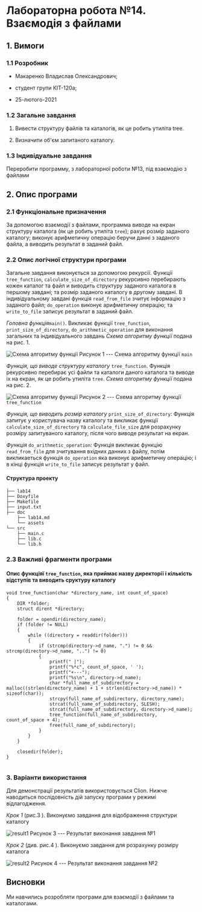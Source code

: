﻿
# Лабораторна робота №14. Взаємодія з файлами

## 1. Вимоги

### 1.1 Розробник

- Макаренко Владислав Олександрович;

- студент групи КІТ-120а;

- 25-лютого-2021

### 1.2 Загальне завдання

1. Вивести структуру файлів та каталогів, як це робить утиліта tree.

 2. Визначити об'єм запитаного каталогу. 

### 1.3 Індивідуальне завдання

 Переробити программу, з лабораторної роботи №13, під взаємодію з файлами
 
## 2. Опис програми

### 2.1 Функціональне призначення

За допомогою взаємодії з файлами, программа виводе на екран структуру каталога (як це робить утиліта `tree`); рахує розмір заданого каталогу; виконує арифметичну операцію беручи данні з заданого файла, а виводить результат в заданий файл.

### 2.2 Опис логічної структури програми

Загальне завдання виконується за допомогою рекурсії. Функції `tree_function`, `calculate_size_of_directory` рекурсивно перебирають кожен каталог та файл и виводить структуру заданого каталога в першому завдані; та розмір заданого каталогу в другому завдані. В індивідуальному завдані функція `read_from_file` зчитує інформацію з заданого файл; `do_operation` виконує арифметичну операцію; та `write_to_file`  записує результат в заданий файл.

_Головна функція_`main()`. Викликає функції `tree_function`, `print_size_of_directory`,  `do_arithmetic_operation` для виконання загальних та індивідуального завдань
 _Схема алгоритму функції_ подана на рис. 1.

![Схема алгоритму функції](https://github.com/Vlad-Makarenko/Programing-repo/blob/main/lab14/doc/assets/main.png?raw=true)
Рисунок 1  --- Схема алгоритму функції `main`


_Функція, що виводе структуру каталогу_ `tree_function`. Функція рекурсивно перебирає усі файли та каталоги даного каталога та виводе іх на екран, як це робить утиліта `tree`.
_Схема алгоритму функції_ подана на рис. 2.

![Схема алгоритму функції](https://github.com/Vlad-Makarenko/Programing-repo/blob/main/lab14/doc/assets/tree_function.png?raw=true)
Рисунок 2 --- Схема алгоритму функції `tree_function`

_Функція, що виводить розмір каталогу_ `print_size_of_directory`:
 Функція запитує у користувача назву каталогу та викликає функції `calculate_size_of_directory` та `calculate_file_size` для розрахунку розміру запитуваного каталогу, після чого виводе результат на екран.

_Функція_ `do_arithmetic_operation`:
 Функція викликає функцію `read_from_file` для зчитування вхідних данних з файлу, потім викликаеться функція `do_operation` яка виконує арифметичну операцію; і в кінці функція `write_to_file` записує результат у файл.


#### Структура проекту

    ├── lab14
    ├── Doxyfile
    ├── Makefile
    ├── input.txt
    ├── doc
        ├── lab14.md
        └── assets
    └── src
        ├── main.c
        ├── lib.c
        └── lib.h

### 2.3 Важливі фрагменти програми



#### Опис функціяї ```tree_function```, яка приймає назву директорії і кількість відступів  та виводить сруктуру каталогу

``` 
void tree_function(char *directory_name, int count_of_space)
{
    DIR *folder;
    struct dirent *directory;

    folder = opendir(directory_name);
    if (folder != NULL)
    {
        while ((directory = readdir(folder)))
        {
            if (strcmp(directory->d_name, ".") != 0 && strcmp(directory->d_name, "..") != 0)
            {
                printf(" |");
                printf("%*c", count_of_space, ' ');
                printf("+---");
                printf("%s\n", directory->d_name);
                char *full_name_of_subdirectory = malloc((strlen(directory_name) + 1 + strlen(directory->d_name)) * sizeof(char));
                strcpy(full_name_of_subdirectory, directory_name);
                strcat(full_name_of_subdirectory, SLESH);
                strcat(full_name_of_subdirectory, directory->d_name);
                tree_function(full_name_of_subdirectory, count_of_space + 4);
                free(full_name_of_subdirectory);
            }
        }
    }

    closedir(folder);
}
  
```


### 3. Варіанти використання

Для демонстрації результатів використовується Clion. Нижче наводиться послідовність  дій запуску програми у режимі відлагодження.

_Крок 1_ (рис.3 ). Виконуємо завдання для відображення структури каталогу

![result1](https://github.com/Vlad-Makarenko/Programing-repo/blob/main/lab14/doc/assets/Task1.png?raw=true)
Рисунок 3 --- Результат виконання завдання №1

_Крок 2_ (див. рис.4 ). Виконуємо завдання для розрахунку розміру каталога

![result2](https://github.com/Vlad-Makarenko/Programing-repo/blob/main/lab14/doc/assets/Task2.png?raw=true)
Рисунок 4 --- Результат виконання завдання №2


## Висновки

Ми навчились розробляти програми для взаємодії з файлами та каталогами.

